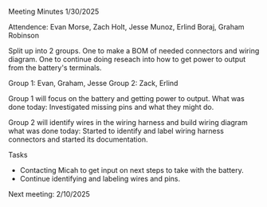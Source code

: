 Meeting Minutes 1/30/2025

Attendence: Evan Morse, Zach Holt, Jesse Munoz, Erlind Boraj, Graham Robinson

Split up into 2 groups. One to make a BOM of needed connectors and wiring diagram. One to continue doing reseach into how to get power to output from the battery's terminals.

Group 1: Evan, Graham, Jesse
Group 2: Zack, Erlind

Group 1 will focus on the battery and getting power to output.
What was done today: Investigated missing pins and what they might do.

Group 2 will identify wires in the wiring harness and build wiring diagram
what was done today: Started to identify and label wiring harness connectors and started its documentation.

Tasks
  - Contacting Micah to get input on next steps to take with the battery.
  - Continue identifying and labeling wires and pins.

Next meeting: 2/10/2025
